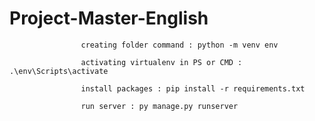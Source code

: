 # Project-Master-English

                    creating folder command : python -m venv env
                    
                    activating virtualenv in PS or CMD : .\env\Scripts\activate
                    
                    install packages : pip install -r requirements.txt                    
                    
                    run server : py manage.py runserver
